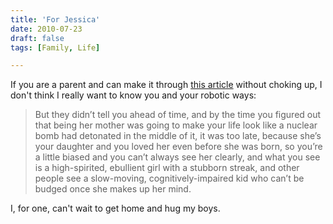 ```yaml
---
title: 'For Jessica'
date: 2010-07-23
draft: false
tags: [Family, Life]

---
```


If you are a parent and can make it through [this article](http://jenniferlawler.com/wordpress/?p=747) without choking up, I don't think I really want to know you and your robotic ways:

> But they didn’t tell you ahead of time, and by the time you figured out that being her mother was going to make your life look like a nuclear bomb had detonated in the middle of it, it was too late, because she’s your daughter and you loved her even before she was born, so you’re a little biased and you can’t always see her clearly, and what you see is a high-spirited, ebullient girl with a stubborn streak, and other people see a slow-moving, cognitively-impaired kid who can’t be budged once she makes up her mind.

I, for one, can't wait to get home and hug my boys.